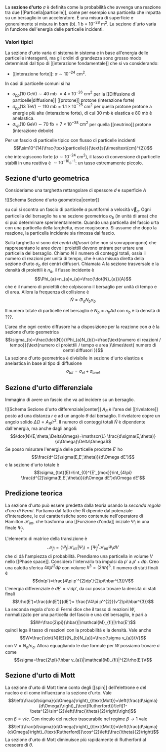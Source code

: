 La **sezione d'urto** $\sigma$ è definita come la probabilità che avvenga una reazione tra due [[Particella|particelle]], come per esempio una particella che impatta su un bersaglio in un acceleratore. È una misura di superficie e generalmente si misura in *barn* (b). 1 b  = $10^{-28}$ m$^{2}$. La sezione d'urto varia in funzione dell'energia delle particelle incidenti.
### Valori tipici
La sezione d'urto varia di sistema in sistema e in base all'energia delle particelle interagenti, ma gli ordini di grandezza sono grosso modo determinati dal tipo di [[interazione fondamentale]] che si va considerando:
- [[interazione forte]]: $\sigma\sim10^{-24}$ cm$^{2}$.

In casi di particelle comuni si ha
- $\sigma_{pp}(10\text{ GeV})\sim40\text{ mb }=4\times10^{-26}\text{ cm}^{2}$ per la [[Diffusione di particelle|diffusione]] [[protone]] protone (interazione forte)
- $\sigma_{pp}(13\text{ TeV})\sim110\text{ mb}=1.1\times10^{-25}\text{ cm}^{2}$ per quella protone protone a energie più alte (interazione forte), di cui 30 mb è elastica e 80 mb è anelastica.
- $\sigma_{\nu p}(10\text{ GeV})\sim70\text{ fb}=7\times10^{-38}\text{ cm}^{2}$ per quella [[neutrino]] protone (interazione debole)

Per un fascio di particelle tipico con flusso di particelle incidenti
$$I\sim10^{14}\frac{\text{particelle}}{\text{s}\times\text{cm}^{2}}$$
che interagiscono forte ($\sigma\sim10^{-24}$ cm$^{2}$), il tasso di conversione di particelle stabili in una reattiva è $\sim10^{-10}s^{-1}$: un tasso estremamente piccolo.
## Sezione d'urto geometrica
Consideriamo una targhetta rettangolare di spessore $d$ e superficie $A$

![[Schema Sezione d'urto geometrica|center]]

su cui si scontra un fascio di particelle $a$ puntiformi a velocità $\vec{v}_{a}$. Ogni particella del bersaglio ha una sezione geometrica $\sigma_{b}$ (in unità di area) che si può determinare sperimentalmente. Quando una particella del fascio urta con una particella della targhetta, esse reagiscono. Si assume che dopo la reazione, la particella incidente sia rimossa dal fascio.

Sulla targhetta vi sono dei *centri diffusori* (che non si sovrappongono) che rappresentano le aree dove i proiettili devono entrare per urtare una particella del bersaglio. Chiamo $\dot{N}$ il numero di conteggi totali, ossia il numero di reazioni per unità di tempo, che è una misura diretta della sezione d'urto $\sigma_{b}$ dei centri diffusori. Chiamata $A$ la sezione trasversale e la densità di proiettili è $n_{a}$, il flusso incidente è
$$\Phi_{a}=n_{a}v_{a}=\frac{\dot{N}_{a}}{A}$$
che è il numero di proiettili che colpiscono il bersaglio per unità di tempo e di area. Allora la frequenza di collisione è
$$\dot{N}=\Phi_{a}N_{b}\sigma_{b}$$

Il numero totale di particelle nel bersaglio è $N_{b}=n_{b}Ad$ con $n_{b}$ è la densità di ???.

L'area che ogni centro diffusore ha a disposizione per la reazione con $a$ è la sezione d'urto geometrica
$$\sigma_{b}=\frac{\dot{N}}{\Phi_{a}N_{b}}=\frac{\text{numero di reazioni / tempo}}{\text{numero di proiettili / tempo e area }\times\text{ numero di centri diffusori }}$$
La sezione d'urto geometrica è divisibile in sezione d'urto elastica e anelastica in base al tipo di diffusione
$$\sigma_{tot}=\sigma_{el}+\sigma_{anel}$$
## Sezione d'urto differenziale
Immagino di avere un fascio che va ad incidere su un bersaglio.

![[Schema Sezione d'urto differenziale|center]]
$A_{R}$ è l'area del [[rivelatore]] posto ad una distanza $r$ e ad un angolo $\theta$ dal bersaglio. Il rivelatore copre un angolo solido $\Delta\Omega=A_{R}/r^{2}$. Il numero di conteggi totali $\dot{N}$ è dipendente dall'energia, ma anche dagli angoli:
$$\dot{N}(E,\theta,\Delta\Omega)=\mathscr{L} \frac{d\sigma(E,\theta)}{d\Omega}\Delta\Omega$$
Se posso misurare l'energia delle particelle prodotte $E'$ ho
$$\frac{d^{2}\sigma(E,E',\theta)}{d\Omega dE'}$$
e la sezione d'urto totale è
$$\sigma_{tot}(E)=\int_{0}^{E'_{mox}}\int_{4\pi} \frac{d^{2}\sigma(E,E',\theta)}{d\Omega dE'}d\Omega dE'$$
## Predizione teorica
La sezione d'urto può essere predetta dalla teoria usando la *seconda regola d'oro di Fermi*. Partiamo dal fatto che $\dot{N}$ dipende dal potenziale d'interazione, le cui caratteristiche sono contenute nell'operatore di Hamilton $\mathcal{H}_{int}$, che trasforma una [[Funzione d'onda]] iniziale $\Psi_{i}$ in una finale $\Psi_{f}$.

L'elemento di matrice della transizione è
$$\mathcal{M}_{fi}=\langle \Psi_{f}|\mathcal{H}_{int}|\Psi_{i}\rangle=\int\Psi_{f}^{*}\mathcal{H}_{int}\Psi_{i}dV$$
che ci dà l'ampiezza di probabilità. Prendiamo una particella in volume $V$ nello [[Phase space]]. Considero l'intervallo tra impulsi da $p'$ a $p'+dp$. Creo una calotta sferica $4\pi p'^{2}dp$ con volume $h^{3}=(2\pi\hbar)^{3}$. Il numero di stati finali è
$$dn(p')=\frac{4\pi p'^{2}dp'}{2\pi\hbar^{3}}V$$
L'energia differenziale è $dE'=v'dp'$, da cui posso trovare la densità di stati finali
$$\rho(E')=\frac{dn(E')}{dE'}= \frac{V4\pi p'^{2}}{v'2\pi\hbar^{3}}$$
La seconda regola d'oro di Fermi dice che il tasso di reazioni $W$, normalizzato per una particella del fascio e una del bersaglio, è pari a
$$W=\frac{2\pi}{\hbar}|\mathcal{M}_{fi}|\rho(E')$$
quindi lega il tasso di reazioni con la probabilità e la densità. Vale anche
$$W=\frac{\dot{N}(E)}{N_{b}N_{a}}=\frac{\sigma v_{a}}{V}$$
con $V=N_{a}/n_{a}$. Allora eguagliando le due formule per $W$ possiamo trovare $\sigma$ come
$$\sigma=\frac{2\pi}{\hbar v_{a}}|\mathcal{M}_{fi}|^{2}\rho(E')V$$
## Sezione d'urto di Mott
La sezione d'urto di Mott tiene conto degli [[spin]] dell'elettrone e del nucleo e di come influenzano la sezione d'urto. Vale
$$\left(\frac{d\sigma}{d\Omega}\right)_{\text{Mott}}=\left(\frac{d\sigma}{d\Omega}\right)_{\text{Rutherford}}\left[1-\beta^{2}\sin^{2}\left(\frac{\theta}{2}\right)\right]$$
con $\beta=v/c$. Con rinculo del nucleo trascurabile nel regime $\beta \rightarrow 1$ vale
$$\left(\frac{d\sigma}{d\Omega}\right)_{\text{Mott}}=\left(\frac{d\sigma}{d\Omega}\right)_{\text{Rutherford}}\cos^{2}\left(\frac{\theta}{2}\right)$$
La sezione d'urto di Mott diminuisce più rapidamente di Rutherford al crescere di $\theta$.